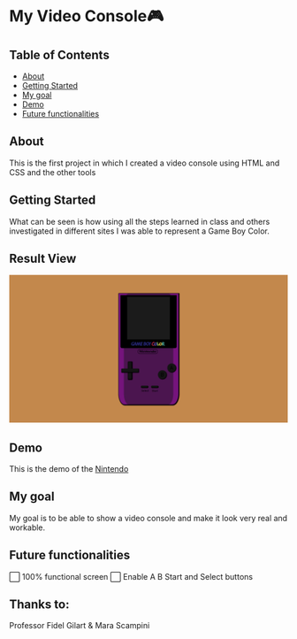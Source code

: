 # My Video Console🎮

## Table of Contents

- [About](#about)
- [Getting Started](#getting_started)
- [My goal](#my_goal)
- [Demo](#demo)
- [Future functionalities](#future)



## About <a name = "about"></a>

This is the first project in which I created a video console using HTML and CSS and the other tools

## Getting Started <a name = "getting_started"></a>

What can be seen is how using all the steps learned in class and others investigated in different sites I was able to represent a Game Boy Color.

## Result View

<img src="screenshot.png" alt="">

## Demo <a name = "demo"></a>

This is the demo of the [Nintendo](https://luisroquett.github.io/videoconsole/)

## My goal <a name = "my_goal"></a>

My goal is to be able to show a video console and make it look very real and workable.

## Future functionalities <a name = "future"></a>

⬜ 100% functional screen 
⬜ Enable A B Start and Select buttons

## Thanks to:

Professor Fidel Gilart & Mara Scampini
 



